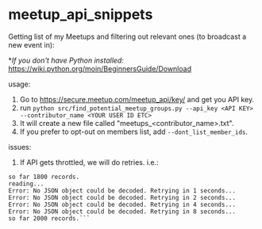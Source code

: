 # meetup_api_snippets

Getting list of my Meetups and filtering out relevant ones (to broadcast a new event in):

**If you don't have Python installed:* https://wiki.python.org/moin/BeginnersGuide/Download

usage:

1. Go to https://secure.meetup.com/meetup_api/key/ and get you API key.
2. run `python src/find_potential_meetup_groups.py --api_key <API KEY> --contributor_name <YOUR USER ID ETC>`
3. It will create a new file called "meetups_<contributor_name>.txt".
4. If you prefer to opt-out on members list, add `--dont_list_member_ids`.

issues:

1. If API gets throttled, we will do retries. i.e.:
```reading...
so far 1800 records.
reading...
Error: No JSON object could be decoded. Retrying in 1 seconds...
Error: No JSON object could be decoded. Retrying in 2 seconds...
Error: No JSON object could be decoded. Retrying in 4 seconds...
Error: No JSON object could be decoded. Retrying in 8 seconds...
so far 2000 records.```

